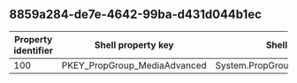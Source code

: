 ## 8859a284-de7e-4642-99ba-d431d044b1ec

Property identifier | Shell property key | Shell name | Alias
--- | --- | --- | ---
100 | PKEY_PropGroup_MediaAdvanced | System.PropGroup.MediaAdvanced | 

